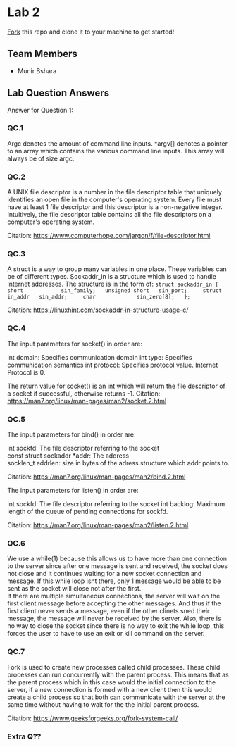 # Lab 2
[Fork](https://docs.github.com/en/get-started/quickstart/fork-a-repo) this repo and clone it to your machine to get started!

## Team Members
- Munir Bshara

## Lab Question Answers

Answer for Question 1: 




### QC.1

Argc denotes the amount of command line inputs. *argv[] denotes a pointer to an array which contains the various command line inputs. This array will always be of size argc.

### QC.2

A UNIX file descriptor is a number in the file descriptor table that uniquely identifies an open file in the computer's operating system. Every file must have at least 1 file descriptor and this descriptor is a non-negative integer. Intuitively, the file descriptor table contains all the file descriptors on a computer's operating system.

Citation: https://www.computerhope.com/jargon/f/file-descriptor.html

### QC.3

A struct is a way to group many variables in one place. These variables can be of different types. Sockaddr_in is a structure which is used to handle internet addresses. The structure is in the form of:
`
struct sockaddr_in {
	short            sin_family;  
	unsigned short   sin_port;    
	struct in_addr   sin_addr;    
	char             sin_zero[8];  
};
`

Citation: https://linuxhint.com/sockaddr-in-structure-usage-c/

### QC.4
The input parameters for socket() in order are:

int domain: Specifies communication domain
int type: Specifies communication semantics
int protocol: Specifies protocol value. Internet Protocol is 0.

The return value for socket() is an int which will return the file descriptor of a socket if successful, otherwise returns -1.
Citation: https://man7.org/linux/man-pages/man2/socket.2.html

### QC.5
The input parameters for bind() in order are:

int sockfd: The file descriptor referring to the socket\
const struct sockaddr *addr: The address\
socklen_t addrlen: size in bytes of the adress structure which addr points to.

Citation: https://man7.org/linux/man-pages/man2/bind.2.html
	
The input parameters for listen() in order are:

int sockfd: The file descriptor referring to the socket
int backlog: Maximum length of the queue of pending connections for sockfd.

Citation: https://man7.org/linux/man-pages/man2/listen.2.html

### QC.6

We use a while(1) because this allows us to have more than one connection to the server since after one message is sent and received, the socket does not close and it continues waiting for a new socket connection and message. If this while loop isnt there, only 1 message would be able to be sent as the socket will close not after the first.\
If there are multiple simultaneous connections, the server will wait on the first client message before accepting the other messages. And thus if the first client never sends a message, even if the other clinets sned their message, the message will never be received by the server. Also, there is no way to close the socket since there is no way to exit the while loop, this forces the user to have to use an exit or kill command on the server.

### QC.7

Fork is used to create new processes called child processes. These child processes can run concurrently with the parent process. This means that as the parent process which in this case would the initial connection to the server, if a new connection is formed with a new client then this would create a child process so that both can communicate with the server at the same time without having to wait for the the initial parent process.

Citation: https://www.geeksforgeeks.org/fork-system-call/

### Extra Q??
